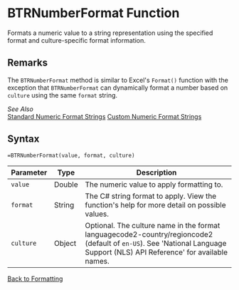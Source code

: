 # BTRNumberFormat Function

Formats a numeric value to a string representation using the specified format and culture-specific format information.

## Remarks

The `BTRNumberFormat` method is similar to Excel's `Format()` function with the exception that `BTRNumberFormat` can dynamically format a number based on `culture` using the same `format` string.  
  
*See Also*  
[Standard Numeric Format Strings](http://msdn.microsoft.com/en-us/library/dwhawy9k(v=vs.110).aspx)  
[Custom Numeric Format Strings](http://msdn.microsoft.com/en-us/library/0c899ak8(v=vs.110).aspx)
## Syntax

```excel
=BTRNumberFormat(value, format, culture)
```

Parameter | Type | Description
---|---|---
`value` | Double | The numeric value to apply formatting to.
`format` | String | The C# string format to apply.  View the function's help for more detail on possible values.
`culture` | Object | Optional.  The culture name in the format languagecode2-country/regioncode2 (default of `en-US`).  See 'National Language Support (NLS) API Reference' for available names.

[Back to Formatting](RBLeFormatting.md)